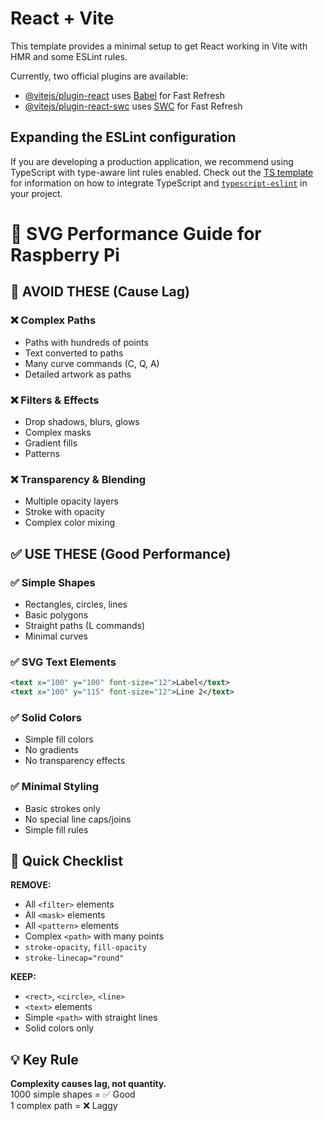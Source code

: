 # React + Vite

This template provides a minimal setup to get React working in Vite with HMR and some ESLint rules.

Currently, two official plugins are available:

- [@vitejs/plugin-react](https://github.com/vitejs/vite-plugin-react/blob/main/packages/plugin-react) uses [Babel](https://babeljs.io/) for Fast Refresh
- [@vitejs/plugin-react-swc](https://github.com/vitejs/vite-plugin-react/blob/main/packages/plugin-react-swc) uses [SWC](https://swc.rs/) for Fast Refresh

## Expanding the ESLint configuration

If you are developing a production application, we recommend using TypeScript with type-aware lint rules enabled. Check out the [TS template](https://github.com/vitejs/vite/tree/main/packages/create-vite/template-react-ts) for information on how to integrate TypeScript and [`typescript-eslint`](https://typescript-eslint.io) in your project.



# 🚀 SVG Performance Guide for Raspberry Pi

## 🚫 **AVOID THESE** (Cause Lag)

### ❌ **Complex Paths**
- Paths with hundreds of points
- Text converted to paths
- Many curve commands (C, Q, A)
- Detailed artwork as paths

### ❌ **Filters & Effects**
- Drop shadows, blurs, glows
- Complex masks
- Gradient fills
- Patterns

### ❌ **Transparency & Blending**
- Multiple opacity layers
- Stroke with opacity
- Complex color mixing

## ✅ **USE THESE** (Good Performance)

### ✅ **Simple Shapes**
- Rectangles, circles, lines
- Basic polygons
- Straight paths (L commands)
- Minimal curves

### ✅ **SVG Text Elements**
```xml
<text x="100" y="100" font-size="12">Label</text>
<text x="100" y="115" font-size="12">Line 2</text>
```

### ✅ **Solid Colors**
- Simple fill colors
- No gradients
- No transparency effects

### ✅ **Minimal Styling**
- Basic strokes only
- No special line caps/joins
- Simple fill rules

## 🎯 **Quick Checklist**

**REMOVE:**
- All `<filter>` elements
- All `<mask>` elements  
- All `<pattern>` elements
- Complex `<path>` with many points
- `stroke-opacity`, `fill-opacity`
- `stroke-linecap="round"`

**KEEP:**
- `<rect>`, `<circle>`, `<line>`
- `<text>` elements
- Simple `<path>` with straight lines
- Solid colors only

## 💡 **Key Rule**
**Complexity causes lag, not quantity.**  
1000 simple shapes = ✅ Good  
1 complex path = ❌ Laggy